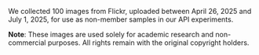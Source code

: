 We collected 100 images from Flickr, uploaded between April 26, 2025 and July 1, 2025, for use as non-member samples in our API experiments.

**Note**: These images are used solely for academic research and non-commercial purposes. All rights remain with the original copyright holders.